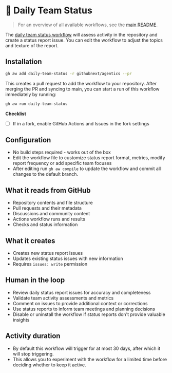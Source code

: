 # 👥 Daily Team Status

> For an overview of all available workflows, see the [main README](../README.md).

The [daily team status workflow](../workflows/daily-team-status.md?plain=1) will assess activity in the repository and create a status report issue. You can edit the workflow to adjust the topics and texture of the report. 

## Installation

```bash
gh aw add daily-team-status -r githubnext/agentics --pr
```

This creates a pull request to add the workflow to your repository. After merging the PR and syncing to main, you can start a run of this workflow immediately by running:

```bash
gh aw run daily-team-status
```

**Checklist**

* [ ] If in a fork, enable GitHub Actions and Issues in the fork settings

## Configuration

- No build steps required - works out of the box
- Edit the workflow file to customize status report format, metrics, modify report frequency or add specific team focuses
- After editing run `gh aw compile` to update the workflow and commit all changes to the default branch.

## What it reads from GitHub

- Repository contents and file structure
- Pull requests and their metadata
- Discussions and community content
- Actions workflow runs and results
- Checks and status information

## What it creates

- Creates new status report issues
- Updates existing status issues with new information
- Requires `issues: write` permission

## Human in the loop

- Review daily status report issues for accuracy and completeness
- Validate team activity assessments and metrics
- Comment on issues to provide additional context or corrections
- Use status reports to inform team meetings and planning decisions
- Disable or uninstall the workflow if status reports don't provide valuable insights

## Activity duration

- By default this workflow will trigger for at most 30 days, after which it will stop triggering. 
- This allows you to experiment with the workflow for a limited time before deciding whether to keep it active.
